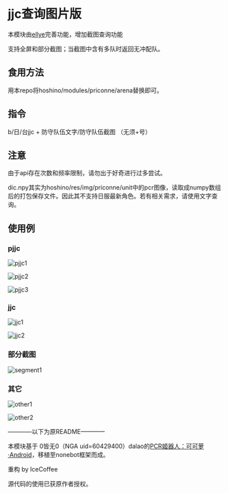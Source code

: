 # jjc查询图片版
本模块由[ellye](https://github.com/watermellye)完善功能，增加截图查询功能

支持全屏和部分截图；当截图中含有多队时返回无冲配队。

## 食用方法

用本repo将hoshino/modules/priconne/arena替换即可。

## 指令

b/日/台jjc + 防守队伍文字/防守队伍截图 （无须+号）

## 注意

由于api存在次数和频率限制，请勿出于好奇进行过多尝试。

dic.npy其实为hoshino/res/img/priconne/unit中的pcr图像，读取成numpy数组后的打包保存文件。因此其不支持日服最新角色。若有相关需求，请使用文字查询。

## 使用例

### pjjc
![pjjc1](images/pjjc1.png)


![pjjc2](images/pjjc2.png)


![pjjc3](images/pjjc3.png)

### jjc
![jjc1](images/jjc1.png)


![jjc2](images/jjc2.png)

### 部分截图
![segment1](images/segment1.png)

### 其它
![other1](images/other1.png)


![other2](images/other2-16477551166681.png)


————以下为原README————

本模块基于 0皆无0（NGA uid=60429400）dalao的[PCR姬器人：可可萝·Android](https://bbs.nga.cn/read.php?tid=18434108)，移植至nonebot框架而成。

重构 by IceCoffee

源代码的使用已获原作者授权。
